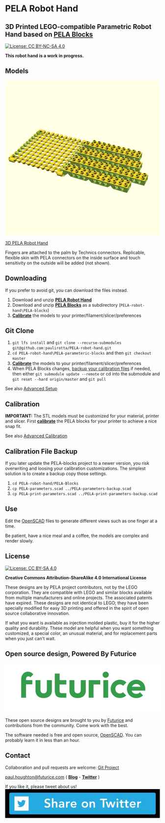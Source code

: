 # PELA Robot Hand
## 3D Printed LEGO-compatible Parametric Robot Hand based on [PELA Blocks](http://pelablocks.org)

[![License: CC BY-NC-SA 4.0](https://img.shields.io/badge/License-CC%20BY--NC--SA%204.0-lightgrey.svg)](https://creativecommons.org/licenses/by-nc-sa/4.0/)

**This robot hand is a work in progress.**

## Models

[![PELA Robot Hand](PELA-robot-hand.png)](https://github.com/LEGO-Prototypes/PELA-robot-hand/blob/master/PELA-robot-hand.stl)

[3D PELA Robot Hand](https://github.com/LEGO-Prototypes/PELA-robot-hand/blob/master/PELA-robot-hand.stl)

Fingers are attached to the palm by Technics connectors. Replicable, flexible skin with PELA connectors on the inside surface and touch sensitivity on the outside will be added (not shown).


## Downloading

If you prefer to avoid git, you can download the files instead.

1. Download and unzip **[PELA Robot Hand](https://github.com/LEGO-Prototypes/PELA-robot-hand/archive/master.zip)**
1. Download and unzip **[PELA Blocks](https://github.com/LEGO-Prototypes/PELA-blocks/archive/master.zip)** as a subdirectory (`PELA-robot-hand\PELA-blocks`)
1. **[Calibrate](http://pelablocks.org/#calibrate)** the models to your printer/filament/slicer/preferences

## Git Clone

1. `git lfs install` and `git clone --recurse-submodules git@github.com:paulirotta/PELA-robot-hand.git`
1. `cd PELA-robot-hand\PELA-parameteric-blocks` and then `git checkout master`
1. **[Calibrate](http://pelablocks.org/#calibrate)** the models to your printer/filament/slicer/preferences
1. When PELA Blocks changes, [backup your calibration files](#calibration-file-backup) if needed, then either `git submodule update --remote` or cd into the submodule and `git reset --hard origin/master` and `git pull`

See also [Advanced Setup](http://pelablocks.org/ADVANCED-SETUP.html)

## Calibration

**IMPORTANT:** The STL models must be customized for your material, printer and slicer. First **[calibrate](http://pelablocks.org/#calibrate)** the PELA blocks for your printer to achieve a nice snap fit.

See also [Advanced Calibration](http://pelablocks.org/ADVANCED-CALIBRATION)

## Calibration File Backup

If you later update the PELA-blocks project to a newer version, you risk overwriting and loosing your calibration customizations. The simplest solution is to create a backup copy those settings.

1. `cd PELA-robot-hand/PELA-Blocks`
1. `cp PELA-parameters.scad ../PELA-parameters-backup.scad`
1. `cp PELA-print-parameters.scad ../PELA-print-parameters-backup.scad`

## Use

Edit the [OpenSCAD](http://www.openscad.org/) files to generate different views such as one finger at a time.

Be patient, have a nice meal and a coffee, the models are complex and render slowly.

## License

[![License: CC BY-SA 4.0](https://licensebuttons.net/l/by-sa/3.0/88x31.png)](https://creativecommons.org/licenses/by-sa/4.0/)

**Creative Commons Attribution-ShareAlike 4.0 International License**

These designs are by PELA project contributors, not by the LEGO corporation. They are compatible with LEGO and similar blocks available from multiple manufacturers and online projects. The associated patents have expired. These designs are not identical to LEGO; they have been specially modified for easy 3D printing and offered in the spirit of open source collaborative innovation.

If what you want is available as injection molded plastic, buy it for the higher quality and durability. These model are helpful when you want something customized, a special color, an unusual material, and for replacement parts when you just can't wait.

## Open source design, Powered By Futurice

[![Futurice](images/futurice-logo.jpg)](https://futurice.com)

These open source designs are brought to you by [Futurice](http://futurice.com) and contributions from the community. Come work with the best.

The software needed is free and open source, [OpenSCAD](http://www.openscad.org/). You can probably learn it in less than an hour.

## Contact

Collaboration and pull requests are welcome: [Git Project](https://github.com/LEGO-Prototypes/PELA-robot-hand)

paul.houghton@futurice.com ( **[Blog](https://medium.com/@paulhoughton)** - **[Twitter](https://twitter.com/mobile_rat)** )

If you like it, please tweet about us! [<img src="images/share-twitter-button.jpg">](https://twitter.com/intent/tweet?screen_name=mobile_rat&hashtags=PELAblocks&related=mobile_rat&text=Engineering-grade%203D%20printed%20LEGO%20robot%20hand&tw_p=tweetbutton&url=http%3A%2F%2Frobothand.pelablocks.org)
